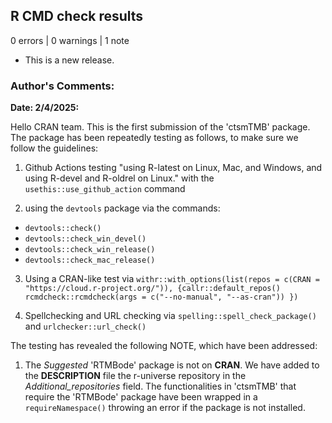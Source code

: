 ## R CMD check results

0 errors | 0 warnings | 1 note

* This is a new release.

### Author's Comments:

**Date: 2/4/2025:**

Hello CRAN team. This is the first submission of the 'ctsmTMB' package. The package has been repeatedly testing as follows, to make sure we follow the guidelines:

  1) Github Actions testing "using R-latest on Linux, Mac, and Windows, and using R-devel and R-oldrel on Linux."
      with the `usethis::use_github_action` command
      
  2) using  the `devtools` package via the commands: 
  - `devtools::check()`
  - `devtools::check_win_devel()`
  - `devtools::check_win_release()`
  - `devtools::check_mac_release()`

  3) Using a CRAN-like test via
  `withr::with_options(list(repos = c(CRAN = "https://cloud.r-project.org/")), {callr::default_repos() rcmdcheck::rcmdcheck(args = c("--no-manual", "--as-cran")) })`

  4) Spellchecking and URL checking via
  `spelling::spell_check_package()` and `urlchecker::url_check()`

The testing has revealed the following NOTE, which have been addressed:

  1)  The *Suggested* 'RTMBode' package is not on **CRAN**. We have added to the **DESCRIPTION** file the r-universe repository in the *Additional_repositories* field. 
  The functionalities in 'ctsmTMB' that require the 'RTMBode' package have been wrapped in a `requireNamespace()` throwing an error if the package is not installed.
